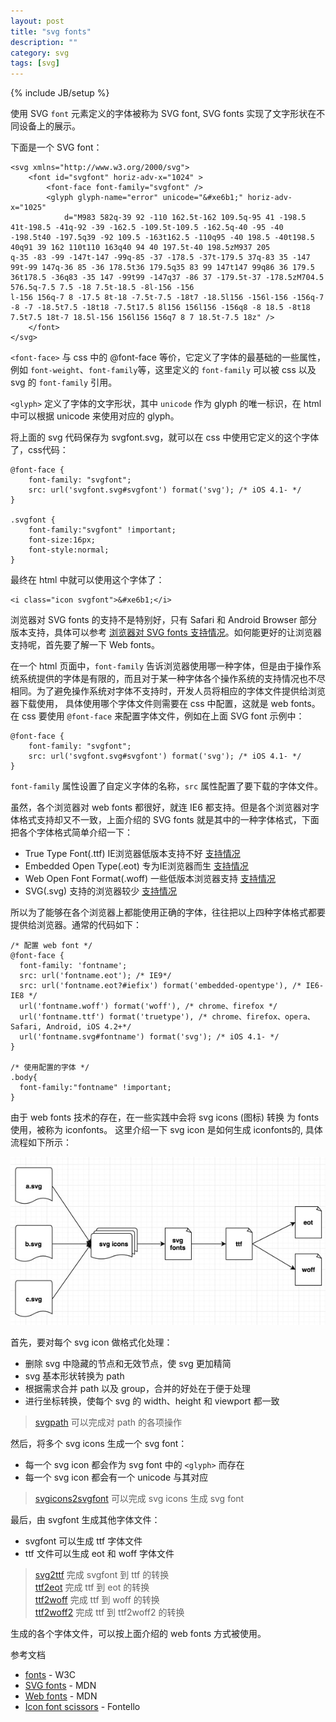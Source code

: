 ```yaml
---
layout: post
title: "svg fonts"
description: ""
category: svg
tags: [svg]
---
```

{% include JB/setup %}

使用 SVG `font` 元素定义的字体被称为 SVG font, SVG fonts 实现了文字形状在不同设备上的展示。

<!-- more -->

下面是一个 SVG font：

	<svg xmlns="http://www.w3.org/2000/svg">
		<font id="svgfont" horiz-adv-x="1024" >
	  		<font-face font-family="svgfont" />
	    	<glyph glyph-name="error" unicode="&#xe6b1;" horiz-adv-x="1025" 
				d="M983 582q-39 92 -110 162.5t-162 109.5q-95 41 -198.5 41t-198.5 -41q-92 -39 -162.5 -109.5t-109.5 -162.5q-40 -95 -40 -198.5t40 -197.5q39 -92 109.5 -163t162.5 -110q95 -40 198.5 -40t198.5 40q91 39 162 110t110 163q40 94 40 197.5t-40 198.5zM937 205
	q-35 -83 -99 -147t-147 -99q-85 -37 -178.5 -37t-179.5 37q-83 35 -147 99t-99 147q-36 85 -36 178.5t36 179.5q35 83 99 147t147 99q86 36 179.5 36t178.5 -36q83 -35 147 -99t99 -147q37 -86 37 -179.5t-37 -178.5zM704.5 576.5q-7.5 7.5 -18 7.5t-18.5 -8l-156 -156
	l-156 156q-7 8 -17.5 8t-18 -7.5t-7.5 -18t7 -18.5l156 -156l-156 -156q-7 -8 -7 -18.5t7.5 -18t18 -7.5t17.5 8l156 156l156 -156q8 -8 18.5 -8t18 7.5t7.5 18t-7 18.5l-156 156l156 156q7 8 7 18.5t-7.5 18z" />
	  	</font>
	</svg>

`<font-face>` 与 css 中的 @font-face 等价，它定义了字体的最基础的一些属性，例如 `font-weight`、`font-family`等，这里定义的 `font-family` 可以被 css 以及 svg 的 `font-family` 引用。

`<glyph>` 定义了字体的文字形状，其中 `unicode` 作为 glyph 的唯一标识，在 html 中可以根据 unicode 来使用对应的 glyph。

将上面的 svg 代码保存为 svgfont.svg，就可以在 css 中使用它定义的这个字体了，css代码：
	
	@font-face {
		font-family: "svgfont";
		src: url('svgfont.svg#svgfont') format('svg'); /* iOS 4.1- */
	}
	
	.svgfont {
		font-family:"svgfont" !important;
		font-size:16px;
		font-style:normal;
	}

最终在 html 中就可以使用这个字体了：
	
	<i class="icon svgfont">&#xe6b1;</i>
	
浏览器对 SVG fonts 的支持不是特别好，只有 Safari 和 Android Browser 部分版本支持，具体可以参考 [浏览器对 SVG fonts 支持情况](http://caniuse.com/#feat=svg-fonts)。如何能更好的让浏览器支持呢，首先要了解一下 Web fonts。

在一个 html 页面中，`font-family` 告诉浏览器使用哪一种字体，但是由于操作系统系统提供的字体是有限的，而且对于某一种字体各个操作系统的支持情况也不尽相同。为了避免操作系统对字体不支持时，开发人员将相应的字体文件提供给浏览器下载使用， 具体使用哪个字体文件则需要在 css 中配置，这就是 web fonts。在 css 要使用 `@font-face` 来配置字体文件，例如在上面 SVG font 示例中：

	@font-face {
		font-family: "svgfont";
		src: url('svgfont.svg#svgfont') format('svg'); /* iOS 4.1- */
	}
	
`font-family` 属性设置了自定义字体的名称，`src` 属性配置了要下载的字体文件。

虽然，各个浏览器对 web fonts 都很好，就连 IE6 都支持。但是各个浏览器对字体格式支持却又不一致，上面介绍的 SVG fonts 就是其中的一种字体格式，下面把各个字体格式简单介绍一下：

- True Type Font(.ttf) IE浏览器低版本支持不好 [支持情况](http://caniuse.com/#feat=ttf)
- Embedded Open Type(.eot) 专为IE浏览器而生 [支持情况](http://caniuse.com/#feat=eot)
- Web Open Font Format(.woff) 一些低版本浏览器支持 [支持情况](http://caniuse.com/#feat=woff)
- SVG(.svg) 支持的浏览器较少 [支持情况](http://caniuse.com/#feat=svg-fonts)

所以为了能够在各个浏览器上都能使用正确的字体，往往把以上四种字体格式都要提供给浏览器。通常的代码如下：
	
	/* 配置 web font */
	@font-face {
	  font-family: 'fontname';
	  src: url('fontname.eot'); /* IE9*/
	  src: url('fontname.eot?#iefix') format('embedded-opentype'), /* IE6-IE8 */
	  url('fontname.woff') format('woff'), /* chrome、firefox */
	  url('fontname.ttf') format('truetype'), /* chrome、firefox、opera、Safari, Android, iOS 4.2+*/
	  url('fontname.svg#fontname') format('svg'); /* iOS 4.1- */
	}
	
	/* 使用配置的字体 */
	.body{
	  font-family:"fontname" !important;
	}


由于 web fonts 技术的存在，在一些实践中会将 svg icons (图标) 转换 为 fonts 使用，被称为 iconfonts。 这里介绍一下 svg icon 是如何生成 iconfonts的, 具体流程如下所示：

![svg icons to icon font](/assets/images/svg/svg2iconfont.jpg)

首先，要对每个 svg icon 做格式化处理：

- 删除 svg 中隐藏的节点和无效节点，使 svg 更加精简
- svg 基本形状转换为 path
- 根据需求合并 path 以及 group，合并的好处在于便于处理
- 进行坐标转换，使每个 svg 的 width、height 和 viewport 都一致

> [svgpath](https://www.npmjs.com/package/svgpath) 可以完成对 path 的各项操作

然后，将多个 svg icons 生成一个 svg font：

- 每一个 svg icon 都会作为 svg font 中的 `<glyph>` 而存在
- 每一个 svg icon 都会有一个 unicode 与其对应

> [svgicons2svgfont](https://www.npmjs.com/package/svgicons2svgfont) 可以完成 svg icons 生成 svg font

最后，由 svgfont 生成其他字体文件：

- svgfont 可以生成 ttf 字体文件
- ttf 文件可以生成 eot 和 woff 字体文件

> [svg2ttf](https://www.npmjs.com/package/svg2ttf) 完成 svgfont 到 ttf 的转换  
> [ttf2eot](https://www.npmjs.com/package/ttf2eot) 完成 ttf 到 eot 的转换  
> [ttf2woff](https://www.npmjs.com/package/ttf2woff) 完成 ttf 到 woff 的转换  
> [ttf2woff2](https://www.npmjs.com/package/ttf2woff2) 完成 ttf 到 ttf2woff2 的转换


生成的各个字体文件，可以按上面介绍的 web fonts 方式被使用。

参考文档  

- [fonts](https://www.w3.org/TR/SVG/fonts.html)  - W3C  
- [SVG fonts](https://developer.mozilla.org/en/docs/Web/SVG/Tutorial/SVG_fonts) - MDN  
- [Web fonts](https://developer.mozilla.org/en-US/docs/Learn/CSS/Styling_text/Web_fonts)  - MDN 
- [Icon font scissors](https://github.com/fontello/fontello) - Fontello



